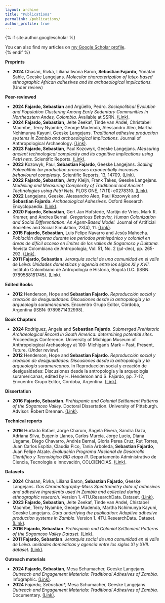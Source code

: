 ```yaml
---
layout: archive
title: "Publications"
permalink: /publications/
author_profile: true
---
```


{% if site.author.googlescholar %}
  <div class="wordwrap">You can also find my articles on <a href="{{site.author.googlescholar}}">my Google Scholar profile</a>.</div>
{% endif %}

**Preprints**

- **2024** Chasan, Rivka, Liliana Iwona Baron, **Sebastian Fajardo**, Yonatan Sahle, Geeske Langejans. *Molecular characterization of latex-based ethnographic African adhesives and its archaeological implications.* (Under review)


**Peer-reviewed**

- **2024** **Fajardo, Sebastian** and Argüello, Pedro. *Sociopolitical Evolution and Population Clustering Among Early Sedentary Communities in Northeastern Andes, Colombia.* Available at SSRN. [(Link)](http://dx.doi.org/10.2139/ssrn.4719106).
- **2024** **Fajardo, Sebastian**, Jelte Zeekaf, Tinde van Andel, Christabel Maombe, Terry Nyambe, George Mudenda, Alessandro Aleo, Martha Nchimunya Kayuni, Geeske Langejans. *Traditional adhesive production systems in Zambia and archaeological implications.* Journal of Anthropological Archaeology. [(Link)](https://doi.org/10.1016/j.jaa.2024.101586).
- **2023** **Fajardo, Sebastian**, Paul Kozowyk, Geeske Langejans. *Measuring ancient technological complexity and its cognitive implications using Petri nets.* Scientific Reports. [(Link)](http://doi.org/10.1038/s41598-023-42078-1).
- **2023** Kozowyk, Paul, **Sebastian Fajardo**, Geeske Langejans. *Scaling Palaeolithic tar production processes exponentially increases behavioural complexity.* Scientific Reports, 13, 14709. [(Link)](http://doi.org/10.1038/s41598-023-41963-z).
- **2022** **Fajardo, Sebastian**, Jetty Kleijn, Frank Takes, Geeske Langejans. *Modelling and Measuring Complexity of Traditional and Ancient Technologies using Petri Nets.* PLOS ONE, 17(11): e0278310. [(Link)](https://doi.org/10.1371/journal.pone.0278310).
- **2022** Langejans, Geeske, Alessandro Aleo, Paul Kozowyk and **Sebastian Fajardo**. *Archaeological Adhesives.* Oxford Research Encyclopaedia. [(Link)](http://doi.org/10.1093/acrefore/9780190854584.013.198).
- **2020** **Fajardo, Sebastian**, Gert Jan Hofstede, Martijn de Vries, Mark R. Kramer, and Andres Bernal. *Gregarious Behavior, Human Colonization and Social Differentiation: An Agent-Based Model.* Journal of Artificial Societies and Social Simulation, 23(4), 11. [(Link)](http://doi.org/10.18564/jasss.4433).
- **2015** **Fajardo, Sebastian**, Luis Felipe Navarro and Jesús Mahecha. *Población dispersa durante los periodos prehispánico y colonial en áreas de difícil acceso en límites de los valles de Sogamoso y Duitama.* Revista Colombiana de Antropología, Vol. 51, No. 2 (jul-dec), pp. 265-292. [(Link)](http://doi.org/10.22380/2539472X21).
- **2011** **Fajardo, Sebastian**. *Jerarquía social de una comunidad en el valle de Leiva: Unidades domésticas y agencia entre los siglos XI y XVII.* Instituto Colombiano de Antropología e Historia, Bogotá D.C. (ISBN: 9789588181745). [(Link)](https://publicaciones.icanh.gov.co/index.php/picanh/catalog/book/134).

**Edited Books**

- **2012** Henderson, Hope and **Sebastian Fajardo**. *Reproducción social y creación de desigualdades: Discusiones desde la antropología y la arqueología suramericanas.* Encuentro Grupo Editor, Córdoba, Argentina (ISBN: 9789871432998).

**Book Chapters**

- **2024** Rodriguez, Angela and **Sebastian Fajardo**. *Submerged Prehistoric Archaeological Record in South America: determining potential sites.* Proceedings Conference. University of Michigan Museum of Anthropological Archaeology at 100: Michigan’s Mark – Past, Present, Future. (Under review).
- **2012** Henderson, Hope and **Sebastian Fajardo**. *Reproducción social y creación de desigualdades: Discusiones desde la antropología y la arqueología suramericanas.* In Reproducción social y creación de desigualdades: Discusiones desde la antropología y la arqueología suramericanas, edited by H. Henderson and S. Fajardo, pp. 7-12, Encuentro Grupo Editor, Córdoba, Argentina. [(Link)](https://www.researchgate.net/publication/370445115_Henderson_Hope_and_Sebastian_Fajardo_Reproduccion_social_y_creacion_de_desigualdades_Discusiones_desde_la_antropologia_y_la_arqueologia_suramericanas).

**Dissertation**

- **2016** **Fajardo, Sebastian**. *Prehispanic and Colonial Settlement Patterns of the Sogamoso Valley.* Doctoral Dissertation. University of Pittsburgh. Advisor: Robert Drennan. [(Link)](http://d-scholarship.pitt.edu/id/eprint/29329).

**Technical reports**

- **2016** Hurtado Rafael, Jorge Charum, Ángela Rivera, Sandra Daza, Adriana Silva, Eugenio Llanos, Carlos Murcia, Jorge Lucio, Diana Usgame, Diego Chavarro, Andrés Bernal, Gloria Perea Cruz, Rut Torres, Juan Carlos Espitia, Claudia Pico, Tania Arboleda, **Sebastian Fajardo**, Juan Felipe Alzate. *Evaluación Programa Nacional de Desarrollo Científico y Tecnológico BID etapa III.* Departamento Administrativo de Ciencia, Tecnología e Innovación, COLCIENCIAS. [(Link)](http://hdl.handle.net/11146/70).

**Datasets**

- **2024** Chasan, Rivka, Liliana Baron, **Sebastian Fajardo**, Geeske Langejans. *Gas Chromatography-Mass Spectrometry data of adhesives and adhesive ingredients used in Zambia and collected during ethnographic research.* Version 1. 4TU.ResearchData. Dataset.  [(Link)](https://doi.org/10.4121/b1c2692e-38fa-4526-88ab-15b2ff782a0a.v1).
- **2023** **Fajardo, Sebastian**, Jelte Zeekaf, Tinde van Andel, Chistabel Maombe, Terry Nyambe, George Mudenda, Martha Nchimunya Kayuni, Geeske Langejans. *Data underlying the publication: Adaptive adhesive production systems in Zambia.* Version 1. 4TU.ResearchData. Dataset. [(Link)](https://doi.org/10.4121/7e283c12-c76f-4f8b-8a58-4b188d86798c.v1).
- **2016** **Fajardo, Sebastian**. *Prehispanic and Colonial Settlement Patterns of the Sogamoso Valley Dataset.* [(Link)](http://cadb.pitt.edu/fajardo/index.html).
- **2011** **Fajardo, Sebastian**. *Jerarquía social de una comunidad en el valle de Leiva. unidades domésticas y agencia entre los siglos XI y XVII. dataset.* [(Link)](https://www.icanh.gov.co/?idcategoria=6407).

**Outreach materials**

- **2024** **Fajardo, Sebastian**, Mesa Schumacher, Geeske Langejans. *Outreach and Engagement Materials: Traditional Adhesives of Zambia.* Infographic. [(Link)](https://doi.org/10.4121/20ad997b-410a-4d2b-9151-cf3973efe57b.v1).
- **2024** *Fajardo, Sebastian**, Mesa Schumacher, Geeske Langejans. *Outreach and Engagement Materials: Traditional Adhesives of Zambia.* Documentary. [(Link)](https://youtu.be/oV-lRQiYg38?si=056qO7W8KdMakVCm).
